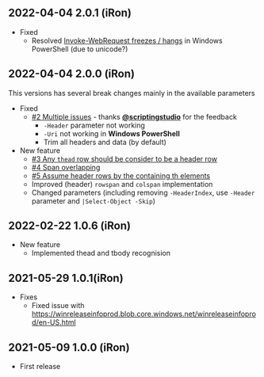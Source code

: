 ## 2022-04-04 2.0.1 (iRon)
  - Fixed
    - Resolved [Invoke-WebRequest freezes / hangs](https://github.com/iRon7/Read-HtmlTable/issues/6) in Windows PowerShell (due to unicode?)
## 2022-04-04 2.0.0 (iRon)
  This versions has several break changes mainly in the available parameters  
  - Fixed
    - [#2 Multiple issues](https://github.com/iRon7/Read-HtmlTable/issues/5) - thanks [**@scriptingstudio**](https://github.com/scriptingstudio) for the feedback
      - `-Header` parameter not working
      - `-Uri` not working in **Windows PowerShell**
      - Trim all headers and data (by default)
  - New feature
    - [#3 Any `thead` row should be consider to be a header row](https://github.com/iRon7/Read-HtmlTable/issues/3)
    - [#4 Span overlapping](https://github.com/iRon7/Read-HtmlTable/issues/4)
    - [#5 Assume header rows by the containing th elements](https://github.com/iRon7/Read-HtmlTable/issues/5)
    - Improved (header) `rowspan` and `colspan` implementation
    - Changed parameters (including removing `-HeaderIndex`, use `-Header` parameter and `|Select-Object -Skip`)
## 2022-02-22 1.0.6 (iRon)
  - New feature
    - Implemented thead and tbody recognision
## 2021-05-29 1.0.1(iRon)
  - Fixes
    - Fixed issue with https://winreleaseinfoprod.blob.core.windows.net/winreleaseinfoprod/en-US.html
## 2021-05-09 1.0.0 (iRon)
  - First release
